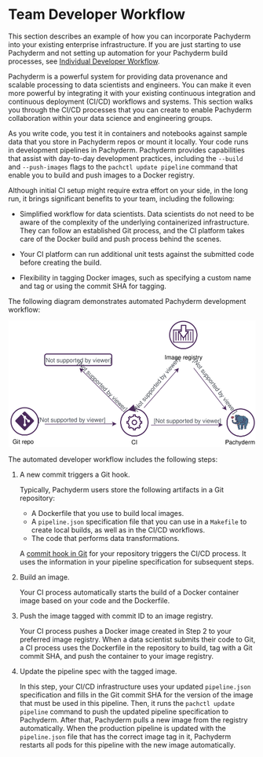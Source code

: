 # Team Developer Workflow

This section describes an example of how you can
incorporate Pachyderm into your existing enterprise
infrastructure. If you are just starting to use Pachyderm
and not setting up automation for your Pachyderm build
processes, see [Individual Developer Workflow](../how-tos/individual-developer-workflow.html).

Pachyderm is a powerful system for providing data
provenance and scalable processing to data
scientists and engineers. You can make it even
more powerful by integrating it with your existing
continuous integration and continuous deployment (CI/CD)
workflows and systems. This section walks you through the
CI/CD processes that you can create to enable Pachyderm
collaboration within your data science and engineering groups.

As you write code, you test it in containers and
notebooks against sample data that you store in Pachyderm repos or
mount it locally.
Your code runs in development pipelines in Pachyderm.
Pachyderm provides capabilities that assist with day-to-day
development practices, including
the `--build` and `--push-images` flags to the
`pachctl update pipeline` command that enable you to
build and push images to a Docker registry.

Although initial CI setup might require extra effort on your side,
in the long run, it brings significant benefits to your team,
including the following:

* Simplified workflow for data scientists. Data scientists do not need to be
aware of the complexity of the underlying containerized infrastructure. They
can follow an established Git process, and the CI platform takes care of the
Docker build and push process behind the scenes.

* Your CI platform can run additional unit tests against the submitted
code before creating the build.

* Flexibility in tagging Docker images, such as specifying a custom name
and tag or using the commit SHA for tagging.


The following diagram demonstrates automated Pachyderm
development workflow:

![Developer Workflow](../images/d_developer_workflow102.svg)

The automated developer workflow includes the following steps:

1. A new commit triggers a Git hook.

   Typically, Pachyderm users store the following artifacts in a
   Git repository:

   - A Dockerfile that you use to build local images.
   - A `pipeline.json` specification file that you can use in a `Makefile` to
   create local builds, as well as in the CI/CD workflows.
   - The code that performs data transformations.

   A [commit hook in Git](https://git-scm.com/book/en/v2/Customizing-Git-Git-Hooks)
   for your repository triggers the CI/CD process. It uses the
   information in your pipeline specification for subsequent steps.

2. Build an image.

   Your CI process automatically starts the build of a Docker container
   image based on your code and the Dockerfile.

3. Push the image tagged with commit ID to an image registry.

   Your CI process pushes a Docker image created in Step 2 to your preferred
   image registry. When a data scientist submits their code to Git, a CI
   process uses the Dockerfile in the repository to build, tag with a Git
   commit SHA, and push the container to your image registry.

4. Update the pipeline spec with the tagged image.

   In this step, your CI/CD infrastructure uses your updated `pipeline.json`
   specification and fills in the Git commit
   SHA for the version of the image that must be used in this pipeline.
   Then, it runs the `pachctl update pipeline` command to push the
   updated pipeline specification to Pachyderm. After that,
   Pachyderm pulls a new image from the registry automatically.
   When the production pipeline is updated with the `pipeline.json`
   file that has the correct image tag in it, Pachyderm restarts all pods
   for this pipeline with the new image automatically.
